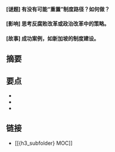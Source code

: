 #### [谜题] 有没有可能“重置”制度路径？如何做？


#### [影响] 思考反腐败改革或政治改革中的策略。


#### [故事] 成功案例，如新加坡的制度建设。


## 摘要


## 要点

- 
- 
- 

## 链接

- [[{h3_subfolder} MOC]]
